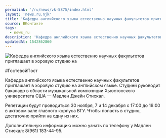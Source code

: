 ```yaml
---
permalink: '/ru/news/vk-5875/index.html'
layout: 'news.ru.njk'
title: 'Кафедра английского языка естественно научных факультетов приглашает в хоровую студию'
source: ВКонтакте
tags:
  - news_ru
description: 'Кафедра английского языка естественно научных факультетов приглашает в хоровую студию на'
updatedAt: 1542862860
---
```

![Кафедра английского языка естественно научных факультетов приглашает в хоровую студию на](https://sun9-63.userapi.com/impf/c847221/v847221736/132ed2/pAyzQc9p5Jo.jpg?size=750x440&quality=96&proxy=1&sign=db0530f95967ecb13179c9224120b03a&c_uniq_tag=9ODxDK1chzG6winT9nDPRzY1QJU3wILo2YUrlRcKCOc&type=album)

#ГостевойПост

Кафедра английского языка естественно научных факультетов приглашает в хоровую студию на английском языке. Студией руководит бакалавр в области музыкальной композиции Хьюстонского университета США — Мадлен Джейн Стискал.

Репетиции будут проводиться 30 ноября, 7 и 14 декабря с 17:00 до 19:00 в актовом зале главного корпуса ВГУ. Чтобы попасть в студию, достаточно прийти на одну из них.

Дополнительную информацию можно узнать по телефону у Мадлен Стискал: 8(961) 183-44-95.
